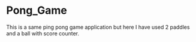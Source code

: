 # Pong_Game
This is a same ping pong game application but here I have used 2 paddles and a ball with score counter.
